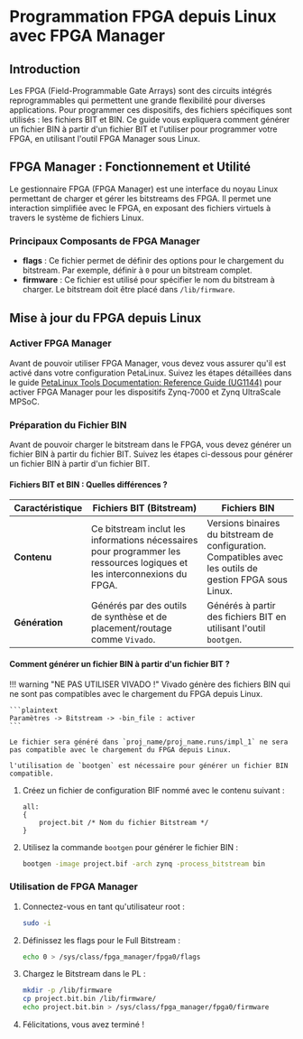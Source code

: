# Programmation FPGA depuis Linux avec FPGA Manager

## Introduction

Les FPGA (Field-Programmable Gate Arrays) sont des circuits intégrés reprogrammables qui permettent une grande flexibilité pour diverses applications. Pour programmer ces dispositifs, des fichiers spécifiques sont utilisés : les fichiers BIT et BIN. Ce guide vous expliquera comment générer un fichier BIN à partir d'un fichier BIT et l'utiliser pour programmer votre FPGA, en utilisant l'outil FPGA Manager sous Linux.

## FPGA Manager : Fonctionnement et Utilité

Le gestionnaire FPGA (FPGA Manager) est une interface du noyau Linux permettant de charger et gérer les bitstreams des FPGA. Il permet une interaction simplifiée avec le FPGA, en exposant des fichiers virtuels à travers le système de fichiers Linux.

### Principaux Composants de FPGA Manager

- **flags** : Ce fichier permet de définir des options pour le chargement du bitstream. Par exemple, définir à `0` pour un bitstream complet.
- **firmware** : Ce fichier est utilisé pour spécifier le nom du bitstream à charger. Le bitstream doit être placé dans `/lib/firmware`.

## Mise à jour du FPGA depuis Linux

### Activer FPGA Manager

Avant de pouvoir utiliser FPGA Manager, vous devez vous assurer qu'il est activé dans votre configuration PetaLinux. Suivez les étapes détaillées dans le guide [PetaLinux Tools Documentation: Reference Guide (UG1144)](https://docs.amd.com/r/en-US/ug1144-petalinux-tools-reference-guide/FPGA-Manager-Configuration-and-Usage-for-Zynq-7000-Devices-and-Zynq-UltraScale-MPSoC) pour activer FPGA Manager pour les dispositifs Zynq-7000 et Zynq UltraScale MPSoC.

### Préparation du Fichier BIN

Avant de pouvoir charger le bitstream dans le FPGA, vous devez générer un fichier BIN à partir du fichier BIT. Suivez les étapes ci-dessous pour générer un fichier BIN à partir d'un fichier BIT.

#### Fichiers BIT et BIN : Quelles différences ?

| Caractéristique      | Fichiers BIT (Bitstream)                                              | Fichiers BIN                                                |
|----------------------|-----------------------------------------------------------|-------------------------------------------------------------|
| **Contenu**          | Ce bitstream inclut les informations nécessaires pour programmer les ressources logiques et les interconnexions du FPGA. | Versions binaires du bitstream de configuration. Compatibles avec les outils de gestion FPGA sous Linux. |
| **Génération**       | Générés par des outils de synthèse et de placement/routage comme `Vivado`. | Générés à partir des fichiers BIT en utilisant l'outil `bootgen`.

#### Comment générer un fichier BIN à partir d'un fichier BIT ?

!!! warning "NE PAS UTILISER VIVADO !"
    Vivado génère des fichiers BIN qui ne sont pas compatibles avec le chargement du FPGA depuis Linux.
    
    ```plaintext	
    Paramètres -> Bitstream -> -bin_file : activer
    ```

    Le fichier sera généré dans `proj_name/proj_name.runs/impl_1` ne sera pas compatible avec le chargement du FPGA depuis Linux.
    
    l'utilisation de `bootgen` est nécessaire pour générer un fichier BIN compatible.

1. Créez un fichier de configuration BIF nommé avec le contenu suivant :

    ```plaintext title="project.bif"
    all:
    {
        project.bit /* Nom du fichier Bitstream */
    }
    ```

2. Utilisez la commande `bootgen` pour générer le fichier BIN :

    ```bash
    bootgen -image project.bif -arch zynq -process_bitstream bin
    ```

### Utilisation de FPGA Manager

1. Connectez-vous en tant qu'utilisateur root :

    ```bash
    sudo -i
    ```

2. Définissez les flags pour le Full Bitstream :

    ```bash
    echo 0 > /sys/class/fpga_manager/fpga0/flags
    ```

3. Chargez le Bitstream dans le PL :

     ```bash
     mkdir -p /lib/firmware
     cp project.bit.bin /lib/firmware/
     echo project.bit.bin > /sys/class/fpga_manager/fpga0/firmware
     ```

4. Félicitations, vous avez terminé !
